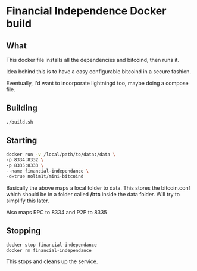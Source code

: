 # Financial Independence Docker build

## What

This docker file installs all the dependencies and bitcoind, then runs it.

Idea behind this is to have a easy configurable bitcoind in a secure fashion.

Eventually, I'd want to incorporate lightningd too, maybe doing a compose file.

## Building

```bash
./build.sh
```

## Starting

```bash
docker run -v /local/path/to/data:/data \
-p 8334:8332 \
-p 8335:8333 \
--name financial-independance \
-d=true nolim1t/mini-bitcoind
```

Basically the above maps a local folder to data. This stores the bitcoin.conf which should be in a folder called **/btc** inside the data folder. Will try to simplify this later.

Also maps RPC to 8334 and P2P to 8335

## Stopping

```bash
docker stop financial-independance
docker rm financial-independance
```

This stops and cleans up the service.

